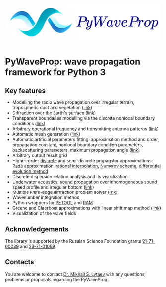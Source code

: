 ![](docs/logo.png)

# PyWaveProp: wave propagation framework for Python 3

## Key features

* Modelling the radio wave propagation over irregular terrain, tropospheric duct and vegetation ([link](https://doi.org/10.1109/RTUWO.2018.8587886))
* Diffraction over the Earth's surface ([link](https://ieeexplore.ieee.org/abstract/document/8409980))
* Transparent boundaries modelling via the discrete nonlocal boundary conditions ([link](https://ieeexplore.ieee.org/abstract/document/8409980))
* Arbitrary operational frequency and transmitting antenna patterns ([link](https://doi.org/10.1109/ICUMT.2018.8631206))
* Automatic mesh generation ([link](https://doi.org/10.3390/jmse11030496))
* Automatic artificial parameters fitting: approximation method and order, propagation constant, nonlocal boundary condition parameters, backscattering parameters, maximum propagation angle  ([link](https://doi.org/10.1007/978-3-030-58799-4_22))
* Arbitrary output result grid
* Higher-order [discrete](https://doi.org/10.1007/978-3-031-10522-7_3) and semi-discrete propagator approximations: Padé approximation, [rational interpolation](https://doi.org/10.1016/j.jocs.2021.101536), [Numerov scheme](https://doi.org/10.1109/LAWP.2020.3026626), [differential evolution method](https://doi.org/10.1007/978-3-031-08751-6_15)
* Discrete dispersion relation analysis and its visualization
* Underwater acoustics: sound propagation over inhomogeneous sound speed profile and irregular bottom ([link](https://doi.org/10.3390/jmse11030496))
* Multiple knife-edge diffraction problem solver ([link](https://doi.org/10.1109/TAP.2019.2957085))
* Wavenumber integration method
* Python wrappers for [PETOOL](https://www.sciencedirect.com/science/article/pii/S0010465511002669) and [RAM](http://staff.washington.edu/dushaw/AcousticsCode/RamMatlabCode.html)
* Greene and Claerbout approximations with linear shift map method ([link](https://ieeexplore.ieee.org/abstract/document/8023886))
* Visualization of the wave fields

## Acknowledgements

The library is supported by the Russian Science Foundation grants [21-71-00039](https://rscf.ru/en/project/21-71-00039/)
and [23-71-01069](https://rscf.ru/en/project/23-71-01069/).

## Contacts

You are welcome to contact [Dr. Mikhail S. Lytaev](https://github.com/mikelytaev) with any questions, problems or proposals regarding the PyWaveProp.